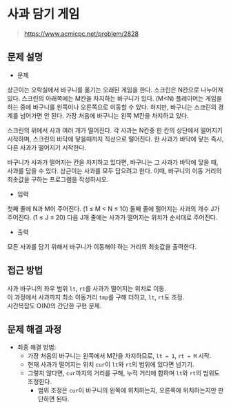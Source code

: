 # 사과 담기 게임

> https://www.acmicpc.net/problem/2828

## 문제 설명

- 문제

상근이는 오락실에서 바구니를 옮기는 오래된 게임을 한다. 스크린은 N칸으로 나누어져 있다. 스크린의 아래쪽에는 M칸을 차지하는 바구니가 있다. (M<N) 플레이어는 게임을 하는 중에 바구니를 왼쪽이나 오른쪽으로
이동할 수 있다. 하지만, 바구니는 스크린의 경계를 넘어가면 안 된다. 가장 처음에 바구니는 왼쪽 M칸을 차지하고 있다.

스크린의 위에서 사과 여러 개가 떨어진다. 각 사과는 N칸중 한 칸의 상단에서 떨어지기 시작하며, 스크린의 바닥에 닿을때까지 직선으로 떨어진다. 한 사과가 바닥에 닿는 즉시, 다른 사과가 떨어지기 시작한다.

바구니가 사과가 떨어지는 칸을 차지하고 있다면, 바구니는 그 사과가 바닥에 닿을 때, 사과를 담을 수 있다. 상근이는 사과를 모두 담으려고 한다. 이때, 바구니의 이동 거리의 최솟값을 구하는 프로그램을 작성하시오.

- 입력

첫째 줄에 N과 M이 주어진다. (1 ≤ M < N ≤ 10) 둘째 줄에 떨어지는 사과의 개수 J가 주어진다. (1 ≤ J ≤ 20) 다음 J개 줄에는 사과가 떨어지는 위치가 순서대로 주어진다.

- 출력

모든 사과를 담기 위해서 바구니가 이동해야 하는 거리의 최솟값을 출력한다.

## 접근 방법

사과 바구니의 좌우 범위 `lt`, `rt`를 사과가 떨어지는 위치로 이동.  
이 과정에서 사과까지 최소 이동거리 `tmp`를 구해 더하고, `lt`, `rt`도 조정.  
시간복잡도 O(N)의 간단한 구현 문제.

## 문제 해결 과정

- 최종 해결 방법:
    - 가장 처음의 바구니는 왼쪽에서 M칸을 차지하므로, `lt = 1`, `rt = M` 시작.
    - 현재 사과가 떨어지는 위치 `cur`이 `lt`와 `rt`의 범위에 있다면 넘기기.
    - 그렇지 않다면, `cur`까지의 거리를 구해, 누적 거리에 합하며 `lt`와 `rt`의 범위도 조정한다.
        - 범위 조정은 `cur`이 바구니의 왼쪽에 위치하는지, 오른쪽에 위치하는지만 판단하면 된다. 
